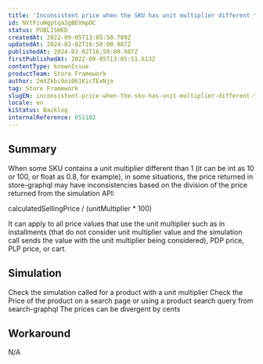 ```yaml
---
title: 'Inconsistent price when the SKU has unit multiplier different than 1'
id: NVtFiuWgptqa2gBEVmpOC
status: PUBLISHED
createdAt: 2022-09-05T13:05:50.789Z
updatedAt: 2024-02-02T16:50:00.987Z
publishedAt: 2024-02-02T16:50:00.987Z
firstPublishedAt: 2022-09-05T13:05:51.613Z
contentType: knownIssue
productTeam: Store Framework
author: 2mXZkbi0oi061KicTExNjo
tag: Store Framework
slugEN: inconsistent-price-when-the-sku-has-unit-multiplier-different-than-1
locale: en
kiStatus: Backlog
internalReference: 651102
---
```


## Summary


When some SKU contains a unit multiplier different than 1 (it can be int as 10 or 100, or float as 0.8, for example), in some situations, the price returned in store-graphql may have inconsistencies based on the division of the price returned from the simulation API:

calculatedSellingPrice / (unitMultiplier * 100)

It can apply to all price values that use the unit multiplier such as in installments (that do not consider unit multiplier value and the simulation call sends the value with the unit multiplier being considered), PDP price, PLP price, or cart.


##

## Simulation


Check the simulation called for a product with a unit multiplier
Check the Price of the product on a search page or using a product search query from search-graphql
The prices can be divergent by cents


##

## Workaround


N/A





